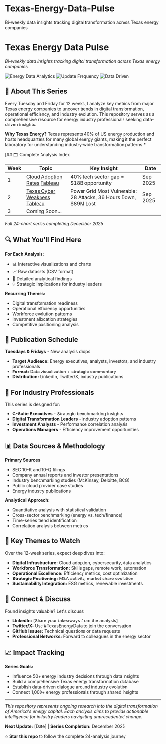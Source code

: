 # Texas-Energy-Data-Pulse
Bi-weekly data insights tracking digital transformation across Texas energy companies
# Texas Energy Data Pulse

*Bi-weekly data insights tracking digital transformation across Texas energy companies*

![Energy Data Analytics](https://img.shields.io/badge/Focus-Energy%20Analytics-orange) ![Update Frequency](https://img.shields.io/badge/Updates-Bi--weekly-blue) ![Data Driven](https://img.shields.io/badge/Approach-Data%20Driven-green)

## 🎯 About This Series

Every Tuesday and Friday for 12 weeks, I analyze key metrics from major Texas energy companies to uncover trends in digital transformation, operational efficiency, and industry evolution. This repository serves as a comprehensive resource for energy industry professionals seeking data-driven insights.

**Why Texas Energy?** Texas represents 40% of US energy production and hosts headquarters for many global energy giants, making it the perfect laboratory for understanding industry-wide transformation patterns.*

[## 🗂️ Complete Analysis Index

| Week | Topic | Key Insight | Date |
|------|-------|-------------|------|
| 1 | [Cloud Adoption Rates](./week-01-cloud-adoption/) [Tableau](https://tinyurl.com/449ef3cs) | 40% tech sector gap = $18B opportunity | Sep 2025 |
| 2 | [Texas Cyber Weakness](./week-01-cloud-adoption/) [Tableau](https://tinyurl.com/f8733rny) | Power Grid Most Vulnerable: 28 Attacks, 36 Hours Down, $89M Lost | Sep 2025 |
| 3 | Coming Soon... | | |

*Full 24-chart series completing December 2025*

## 🔍 What You'll Find Here

**For Each Analysis:**
- 📊 Interactive visualizations and charts
- 📈 Raw datasets (CSV format)
- 📝 Detailed analytical findings
- 💡 Strategic implications for industry leaders

**Recurring Themes:**
- Digital transformation readiness
- Operational efficiency opportunities
- Workforce evolution patterns
- Investment allocation strategies
- Competitive positioning analysis

## 📅 Publication Schedule

**Tuesdays & Fridays** - New analysis drops
- **Target Audience:** Energy executives, analysts, investors, and industry professionals
- **Format:** Data visualization + strategic commentary
- **Distribution:** LinkedIn, Twitter/X, industry publications

## 🎯 For Industry Professionals

This series is designed for:
- **C-Suite Executives** - Strategic benchmarking insights
- **Digital Transformation Leaders** - Industry adoption patterns
- **Investment Analysts** - Performance correlation analysis
- **Operations Managers** - Efficiency improvement opportunities

## 📊 Data Sources & Methodology

**Primary Sources:**
- SEC 10-K and 10-Q filings
- Company annual reports and investor presentations
- Industry benchmarking studies (McKinsey, Deloitte, BCG)
- Public cloud provider case studies
- Energy industry publications

**Analytical Approach:**
- Quantitative analysis with statistical validation
- Cross-sector benchmarking (energy vs. tech/finance)
- Time-series trend identification
- Correlation analysis between metrics

## 🚀 Key Themes to Watch

Over the 12-week series, expect deep dives into:
- **Digital Infrastructure:** Cloud adoption, cybersecurity, data analytics
- **Workforce Transformation:** Skills gaps, remote work, automation
- **Operational Excellence:** Efficiency metrics, cost optimization
- **Strategic Positioning:** M&A activity, market share evolution
- **Sustainability Integration:** ESG metrics, renewable investments

## 💬 Connect & Discuss

Found insights valuable? Let's discuss:
- **LinkedIn:** [Share your takeaways from the analysis]
- **Twitter/X:** Use #TexasEnergyData to join the conversation
- **GitHub Issues:** Technical questions or data requests
- **Professional Networks:** Forward to colleagues in the energy sector

## 📈 Impact Tracking

**Series Goals:**
- Influence 50+ energy industry decisions through data insights
- Build a comprehensive Texas energy transformation database
- Establish data-driven dialogue around industry evolution
- Connect 1,000+ energy professionals through shared insights

---

*This repository represents ongoing research into the digital transformation of America's energy capital. Each analysis aims to provide actionable intelligence for industry leaders navigating unprecedented change.*

**Next Update:** [Date] | **Series Completion:** December 2025

⭐ **Star this repo** to follow the complete 24-analysis journey
